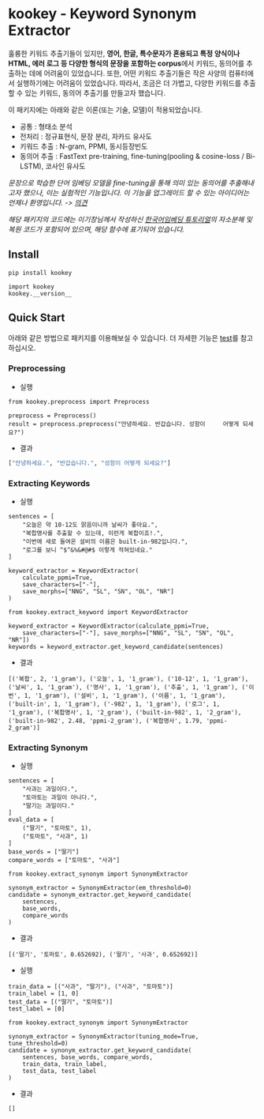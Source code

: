 # kookey - Keyword Synonym Extractor
훌륭한 키워드 추출기들이 있지만, **영어, 한글, 특수문자가 혼용되고 특정 양식이나 HTML, 에러 로그 등 다양한 형식의 문장을 포함하는 corpus**에서 키워드, 동의어를 추출하는 데에 어려움이 있었습니다. 또한, 어떤 키워드 추출기들은 작은 사양의 컴퓨터에서 실행하기에는 어려움이 있었습니다. 따라서, 조금은 더 가볍고, 다양한 키워드를 추출할 수 있는 키워드, 동의어 추출기를 만들고자 했습니다.

이 패키지에는 아래와 같은 이론(또는 기술, 모델)이 적용되었습니다.
- 공통 : 형태소 분석
- 전처리 : 정규표현식, 문장 분리, 자카드 유사도
- 키워드 추출 : N-gram, PPMI, 동시등장빈도
- 동의어 추출 : FastText pre-training, fine-tuning(pooling & cosine-loss / Bi-LSTM), 코사인 유사도

*문장으로 학습한 단어 임베딩 모델을 fine-tuning을 통해 의미 있는 동의어를 추출해내고자 했으나, 이는 실험적인 기능입니다. 이 기능을 업그레이드 할 수 있는 아이디어는 언제나 환영입니다. -> [의견](https://github.com/HyeyeonKoo/kookey/issues)*

*해당 패키지의 코드에는 이기창님께서 작성하신 [한국어임베딩 튜토리얼](https://github.com/ratsgo/embedding)의 자소분해 및 복원 코드가 포함되어 있으며, 해당 함수에 표기되어 있습니다.*

## Install
```
pip install kookey
```
```
import kookey
kookey.__version__
```

## Quick Start
아래와 같은 방법으로 패키지를 이용해보실 수 있습니다. 더 자세한 기능은 [test](https://github.com/HyeyeonKoo/kookey/tree/main/test)를 참고하십시오.

### Preprocessing
- 실행
```{.python}
from kookey.preprocess import Preprocess

preprocess = Preprocess()
result = preprocess.preprocess("안녕하세요. 반갑습니다. 성함이     어떻게 되세요?")
```
- 결과
``` python
["안녕하세요.", "반갑습니다.", "성함이 어떻게 되세요?"]
```

### Extracting Keywords
- 실행
```{.python}
sentences = [
    "오늘은 약 10-12도 맑음이니까 날씨가 좋아요.",
    "복합명사를 추출할 수 있는데, 이런게 복합이죠!.",
    "이번에 새로 들여온 설비의 이름은 built-in-982입니다.",
    "로그를 보니 ^$^&%&#@#$ 이렇게 적혀있네요."
]

keyword_extractor = KeywordExtractor(
    calculate_ppmi=True,
    save_characters=["-"], 
    save_morphs=["NNG", "SL", "SN", "OL", "NR"]
)

from kookey.extract_keyword import KeywordExtractor

keyword_extractor = KeywordExtractor(calculate_ppmi=True,
    save_characters=["-"], save_morphs=["NNG", "SL", "SN", "OL", "NR"])
keywords = keyword_extractor.get_keyword_candidate(sentences)
```
- 결과
```
[('복합', 2, '1_gram'), ('오늘', 1, '1_gram'), ('10-12', 1, '1_gram'), ('날씨', 1, '1_gram'), ('명사', 1, '1_gram'), ('추출', 1, '1_gram'), ('이번', 1, '1_gram'), ('설비', 1, '1_gram'), ('이름', 1, '1_gram'), ('built-in', 1, '1_gram'), ('-982', 1, '1_gram'), ('로그', 1, '1_gram'), ('복합명사', 1, '2_gram'), ('built-in-982', 1, '2_gram'), ('built-in-982', 2.48, 'ppmi-2_gram'), ('복합명사', 1.79, 'ppmi-2_gram')]
```

### Extracting Synonym
- 실행
```{.python}
sentences = [
    "사과는 과일이다.", 
    "토마토는 과일이 아니다.", 
    "딸기는 과일이다."
]
eval_data = [
    ("딸기", "토마토", 1), 
    ("토마토", "사과", 1)
]
base_words = ["딸기"]
compare_words = ["토마토", "사과"]

from kookey.extract_synonym import SynonymExtractor

synonym_extractor = SynonymExtractor(em_threshold=0)
candidate = synonym_extractor.get_keyword_candidate(
    sentences, 
    base_words, 
    compare_words
)
```
- 결과
```
[('딸기', '토마토', 0.652692), ('딸기', '사과', 0.652692)]
```
- 실행
```{.python}
train_data = [("사과", "딸기"), ("사과", "토마토")]
train_label = [1, 0]
test_data = [("딸기", "토마토")]
test_label = [0]

from kookey.extract_synonym import SynonymExtractor

synonym_extractor = SynonymExtractor(tuning_mode=True, tune_threshold=0)
candidate = synonym_extractor.get_keyword_candidate(
    sentences, base_words, compare_words, 
    train_data, train_label, 
    test_data, test_label
)
```
- 결과
```
[]
```

